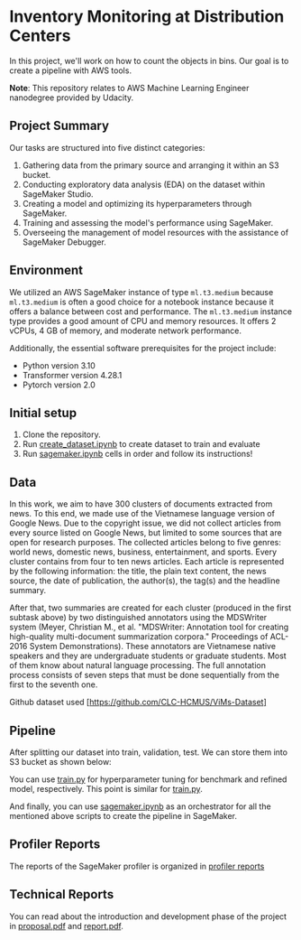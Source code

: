 #   Inventory Monitoring at Distribution Centers

In this project, we'll work on how to count the objects in bins. Our goal is to create a pipeline with AWS tools.

**Note**: This repository relates to AWS Machine Learning Engineer nanodegree provided by Udacity.

## Project Summary
Our tasks are structured into five distinct categories:

1. Gathering data from the primary source and arranging it within an S3 bucket.
2. Conducting exploratory data analysis (EDA) on the dataset within SageMaker Studio.
3. Creating a model and optimizing its hyperparameters through SageMaker.
4. Training and assessing the model's performance using SageMaker.
5. Overseeing the management of model resources with the assistance of SageMaker Debugger.


## Environment

We utilized an AWS SageMaker instance of type `ml.t3.medium` because `ml.t3.medium` is often a good choice for a notebook instance because it offers a balance between cost and performance. The `ml.t3.medium` instance type provides a good amount of CPU and memory resources. It offers 2 vCPUs, 4 GB of memory, and moderate network performance. 

Additionally, the essential software prerequisites for the project include:
- Python version 3.10
- Transformer version 4.28.1
- Pytorch version 2.0

## Initial setup

1. Clone the repository.
2. Run [create_dataset.ipynb](./create_dataset.ipynb) to create dataset to train and evaluate
3. Run [sagemaker.ipynb](./sagemaker.ipynb) cells in order and follow its instructions!

## Data

In this work, we aim to have 300 clusters of documents extracted from news. To this end, we made use of the Vietnamese language version of Google News. Due to the copyright issue, we did not collect articles from every source listed on Google News, but limited to some sources that are open for research purposes. The collected articles belong to five genres: world news, domestic news, business, entertainment, and sports. Every cluster contains from four to ten news articles. Each article is represented by the following information: the title, the plain text content, the news source, the date of publication, the author(s), the tag(s) and the headline summary.

After that, two summaries are created for each cluster (produced in the first subtask above) by two distinguished annotators using the MDSWriter system (Meyer, Christian M., et al. "MDSWriter: Annotation tool for creating high-quality multi-document summarization corpora." Proceedings of ACL-2016 System Demonstrations). These annotators are Vietnamese native speakers and they are undergraduate students or graduate students. Most of them know about natural language processing. The full annotation process consists of seven steps that must be done sequentially from the first to the seventh one.

Github dataset used [https://github.com/CLC-HCMUS/ViMs-Dataset]

## Pipeline

After splitting our dataset into train, validation, test. We can store them into S3 bucket as shown below:

You can use [train.py](./train.py) for hyperparameter tuning for benchmark and refined model, respectively. This point is similar for [train.py](./train.py).

And finally, you can use [sagemaker.ipynb](./sagemaker.ipynb) as an orchestrator for all the mentioned above scripts to create the pipeline in SageMaker.

## Profiler Reports
The reports of the SageMaker profiler is organized in [profiler reports](./ProfilerReports/benchmark)

## Technical Reports
You can read about the introduction and development phase of the project in [proposal.pdf](./propsoal.pdf) and [report.pdf](./report.pdf).